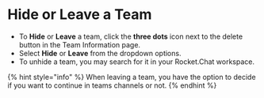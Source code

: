 # Hide or Leave a Team

* To **Hide** or **Leave** a team, click the **three dots** icon next to the delete button in the Team Information page.
* Select **Hide** or **Leave** from the dropdown options.
* To unhide a team, you may search for it in your Rocket.Chat workspace.

{% hint style="info" %}
When leaving a team, you have the option to decide if you want to continue in teams channels or not.
{% endhint %}

